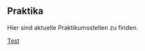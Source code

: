 ## Praktika

Hier sind aktuelle Praktikumsstellen zu finden.

[Test](https://github.com/Fachschaft-FB12/Digitales-Brett/blob/master/Jobangebote/README.md)